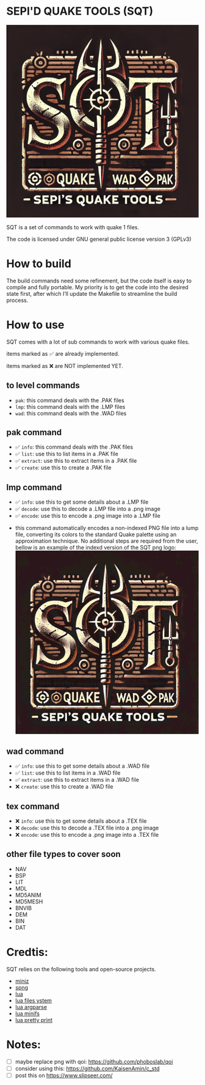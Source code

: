 # SEPI'D QUAKE TOOLS (SQT)

![logo](docs/sqt.png)

SQT is a set of commands to work with quake 1 files.

The code is licensed under GNU general public license version 3 (GPLv3)

# How to build
The build commands need some refinement, but the code itself is easy to compile and fully portable. My priority is to get the code into the desired state first, after which I’ll update the Makefile to streamline the build process.

# How to use

SQT comes with a lot of sub commands to work with various quake files.

items marked as ✅ are already implemented.

items marked as ❌ are NOT implemented YET.


## to level commands
- `pak`: this command deals with the .PAK files
- `lmp`: this command deals with the .LMP files
- `wad`: this command deals with the .WAD files

## pak command
- ✅ `info`: this command deals with the .PAK files
- ✅ `list`: use this to list items in a .PAK file
- ✅ `extract`: use this to extract items in a .PAK file
- ✅ `create`: use this to create a .PAK file

## lmp command
- ✅ `info`: use this to get some details about a .LMP file
- ✅ `decode`: use this to decode a .LMP file into a .png image
- ✅ `encode`: use this to encode a .png image into a .LMP file

* this command automatically encodes a non-indexed PNG file into a lump file, converting its colors to the standard Quake palette using an approximation technique. No additional steps are required from the user, bellow is an example of the indexd version of the SQT png logo:
![logo](docs/sqt_idx.png)

## wad command
- ✅ `info`: use this to get some details about a .WAD file
- ✅ `list`: use this to list items in a .WAD file
- ✅ `extract`: use this to extract items in a .WAD file
- ❌ `create`: use this to create a .WAD file

## tex command
- ❌ `info`: use this to get some details about a .TEX file
- ❌ `decode`: use this to decode a .TEX file into a .png image
- ❌ `encode`: use this to encode a .png image into a .TEX file


## other file types to cover soon
- NAV
- BSP
- LIT
- MDL
- MD5ANIM
- MD5MESH
- BNVIB
- DEM
- BIN
- DAT

# Credtis:
SQT relies on the following tools and open-source projects.

- [miniz](https://github.com/richgel999/miniz)
- [spng](https://github.com/randy408/libspng/tree/master/spng)
- [lua](https://www.lua.org/)
- [lua files ystem](http://lunarmodules.github.io/luafilesystem)
- [lua argparse](https://github.com/mpeterv/argparse)
- [lua minifs](https://github.com/tst2005/lua-minifs/)
- [lua pretty print](https://github.com/jagt/pprint.lua)

# Notes:
- [ ] maybe replace png with qoi: https://github.com/phoboslab/qoi
- [ ] consider using this: https://github.com/KaisenAmin/c_std
- [ ] post this on https://www.slipseer.com/